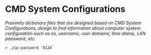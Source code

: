 ﻿# CMD System Configurations
 
*Proximity dictionary files that are designed based on CMD System Configurations, design to find information about computer system configuration such as os, username, user domains, time stamp, LAN password, etc.*

~~~
> .zip-password `8124`
~~~
